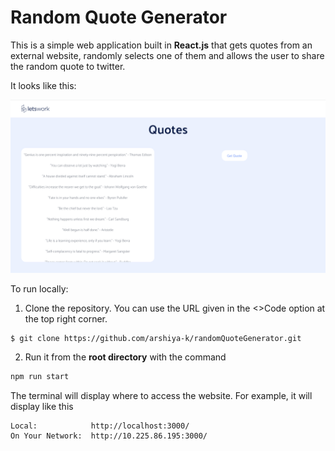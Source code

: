 # Random Quote Generator

This is a simple web application built in **React.js** that gets quotes from an external website, randomly selects one of them and allows the user to share the random quote to twitter.

It looks like this:

![screenshot of website](./public/Screenshot.png)

To run locally:

1. Clone the repository. You can use the URL given in the <>Code option at the top right corner.

```sh
$ git clone https://github.com/arshiya-k/randomQuoteGenerator.git
```

2. Run it from the **root directory** with the command

```sh
npm run start
```

The terminal will display where to access the website. For example, it will display like this

```
Local:            http://localhost:3000/
On Your Network:  http://10.225.86.195:3000/
```
